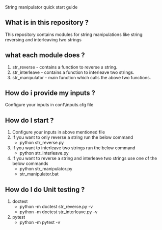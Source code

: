 String manipulator quick start guide

## What is in this repository ?
This repository contains modules for string manipulations like string reversing and interleaving two strings

## what each module does ?
1. str_reverse - contains a function to reverse a string.
2. str_interleave - contains a function to interleave two strings.
3. str_manipulator - main function which calls the above two functions. 

## How do i provide my inputs ?
Configure your inputs in conf\inputs.cfg  file

## How do I start ?
1. Configure your inputs in above mentioned file
2. If you want to only reverse a string run the below command
	* python str_reverse.py
3. If you want to interleave two strings run the below command
	* python str_interleave.py
4. If you want to reverse a string and interleave two strings use one of the below commands
	* python str_manipulator.py
	* str_manipulator.bat

## How do I do Unit testing ? 
1. doctest
	* python -m doctest str_reverse.py -v
	* python -m doctest str_interleave.py -v
2. pytest
	* python -m pytest -v